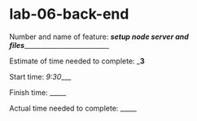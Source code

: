 # lab-06-back-end
Number and name of feature: ___setup node server and files_____________________________

Estimate of time needed to complete: ___3__

Start time: _9:30____

Finish time: _____

Actual time needed to complete: _____